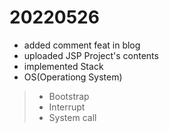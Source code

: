 # 20220526

- added comment feat in blog
- uploaded JSP Project's contents
- implemented Stack 
- OS(Operationg System)
> - Bootstrap
> - Interrupt
> - System call
